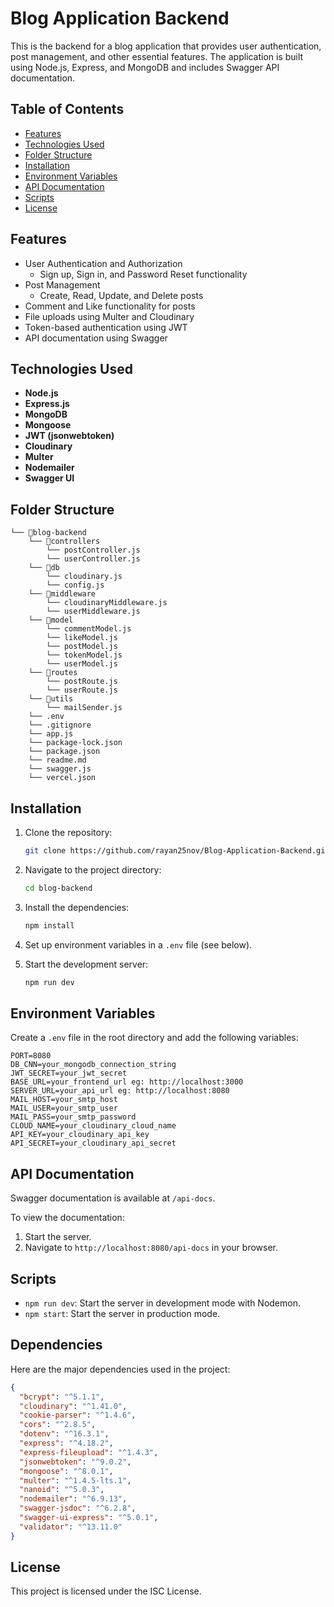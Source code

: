 # Blog Application Backend

This is the backend for a blog application that provides user authentication, post management, and other essential features. The application is built using Node.js, Express, and MongoDB and includes Swagger API documentation.

## Table of Contents
- [Features](#features)
- [Technologies Used](#technologies-used)
- [Folder Structure](#folder-structure)
- [Installation](#installation)
- [Environment Variables](#environment-variables)
- [API Documentation](#api-documentation)
- [Scripts](#scripts)
- [License](#license)

## Features
- User Authentication and Authorization
  - Sign up, Sign in, and Password Reset functionality
- Post Management
  - Create, Read, Update, and Delete posts
- Comment and Like functionality for posts
- File uploads using Multer and Cloudinary
- Token-based authentication using JWT
- API documentation using Swagger

## Technologies Used
- **Node.js**
- **Express.js**
- **MongoDB**
- **Mongoose**
- **JWT (jsonwebtoken)**
- **Cloudinary**
- **Multer**
- **Nodemailer**
- **Swagger UI**

## Folder Structure
```
└── 📁blog-backend
    └── 📁controllers
        └── postController.js
        └── userController.js
    └── 📁db
        └── cloudinary.js
        └── config.js
    └── 📁middleware
        └── cloudinaryMiddleware.js
        └── userMiddleware.js
    └── 📁model
        └── commentModel.js
        └── likeModel.js
        └── postModel.js
        └── tokenModel.js
        └── userModel.js
    └── 📁routes
        └── postRoute.js
        └── userRoute.js
    └── 📁utils
        └── mailSender.js
    └── .env
    └── .gitignore
    └── app.js
    └── package-lock.json
    └── package.json
    └── readme.md
    └── swagger.js
    └── vercel.json
```

## Installation

1. Clone the repository:
   ```bash
   git clone https://github.com/rayan25nov/Blog-Application-Backend.git
   ```

2. Navigate to the project directory:
   ```bash
   cd blog-backend
   ```

3. Install the dependencies:
   ```bash
   npm install
   ```

4. Set up environment variables in a `.env` file (see below).

5. Start the development server:
   ```bash
   npm run dev
   ```

## Environment Variables

Create a `.env` file in the root directory and add the following variables:

```env
PORT=8080
DB_CNN=your_mongodb_connection_string
JWT_SECRET=your_jwt_secret
BASE_URL=your_frontend_url eg: http://localhost:3000
SERVER_URL=your_api_url eg: http://localhost:8080
MAIL_HOST=your_smtp_host
MAIL_USER=your_smtp_user
MAIL_PASS=your_smtp_password
CLOUD_NAME=your_cloudinary_cloud_name
API_KEY=your_cloudinary_api_key
API_SECRET=your_cloudinary_api_secret
```

## API Documentation

Swagger documentation is available at `/api-docs`.

To view the documentation:
1. Start the server.
2. Navigate to `http://localhost:8080/api-docs` in your browser.

## Scripts

- `npm run dev`: Start the server in development mode with Nodemon.
- `npm start`: Start the server in production mode.

## Dependencies

Here are the major dependencies used in the project:

```json
{
  "bcrypt": "^5.1.1",
  "cloudinary": "^1.41.0",
  "cookie-parser": "^1.4.6",
  "cors": "^2.8.5",
  "dotenv": "^16.3.1",
  "express": "^4.18.2",
  "express-fileupload": "^1.4.3",
  "jsonwebtoken": "^9.0.2",
  "mongoose": "^8.0.1",
  "multer": "^1.4.5-lts.1",
  "nanoid": "^5.0.3",
  "nodemailer": "^6.9.13",
  "swagger-jsdoc": "^6.2.8",
  "swagger-ui-express": "^5.0.1",
  "validator": "^13.11.0"
}
```

## License

This project is licensed under the ISC License.
